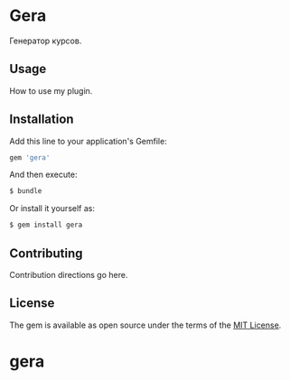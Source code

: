# Gera

Генератор курсов.

## Usage

How to use my plugin.

## Installation

Add this line to your application's Gemfile:

```ruby
gem 'gera'
```

And then execute:
```bash
$ bundle
```

Or install it yourself as:
```bash
$ gem install gera
```

## Contributing
Contribution directions go here.

## License
The gem is available as open source under the terms of the [MIT License](https://opensource.org/licenses/MIT).
# gera
